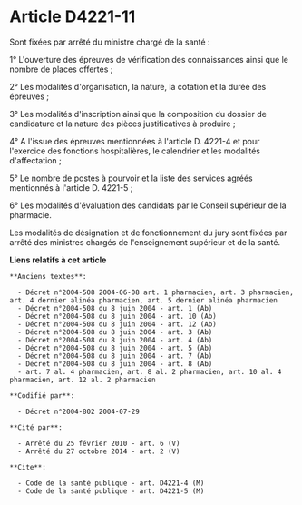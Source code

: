 # Article D4221-11

Sont fixées par arrêté du ministre chargé de la santé :

1° L'ouverture des épreuves de vérification des connaissances ainsi que le nombre de places offertes ;

2° Les modalités d'organisation, la nature, la cotation et la durée des épreuves ;

3° Les modalités d'inscription ainsi que la composition du dossier de candidature et la nature des pièces justificatives à
produire ;

4° A l'issue des épreuves mentionnées à l'article D. 4221-4 et pour l'exercice des fonctions hospitalières, le calendrier et
les modalités d'affectation ;

5° Le nombre de postes à pourvoir et la liste des services agréés mentionnés à l'article D. 4221-5 ;

6° Les modalités d'évaluation des candidats par le Conseil supérieur de la pharmacie.

Les modalités de désignation et de fonctionnement du jury sont fixées par arrêté des ministres chargés de l'enseignement
supérieur et de la santé.

**Liens relatifs à cet article**

	**Anciens textes**:

	  - Décret n°2004-508 2004-06-08 art. 1 pharmacien, art. 3 pharmacien, art. 4 dernier alinéa pharmacien, art. 5 dernier alinéa pharmacien
	  - Décret n°2004-508 du 8 juin 2004 - art. 1 (Ab)
	  - Décret n°2004-508 du 8 juin 2004 - art. 10 (Ab)
	  - Décret n°2004-508 du 8 juin 2004 - art. 12 (Ab)
	  - Décret n°2004-508 du 8 juin 2004 - art. 3 (Ab)
	  - Décret n°2004-508 du 8 juin 2004 - art. 4 (Ab)
	  - Décret n°2004-508 du 8 juin 2004 - art. 5 (Ab)
	  - Décret n°2004-508 du 8 juin 2004 - art. 7 (Ab)
	  - Décret n°2004-508 du 8 juin 2004 - art. 8 (Ab)
	  - art. 7 al. 4 pharmacien, art. 8 al. 2 pharmacien, art. 10 al. 4 pharmacien, art. 12 al. 2 pharmacien

	**Codifié par**:

	  - Décret n°2004-802 2004-07-29

	**Cité par**:

	  - Arrêté du 25 février 2010 - art. 6 (V)
	  - Arrêté du 27 octobre 2014 - art. 2 (V)

	**Cite**:

	  - Code de la santé publique - art. D4221-4 (M)
	  - Code de la santé publique - art. D4221-5 (M)
